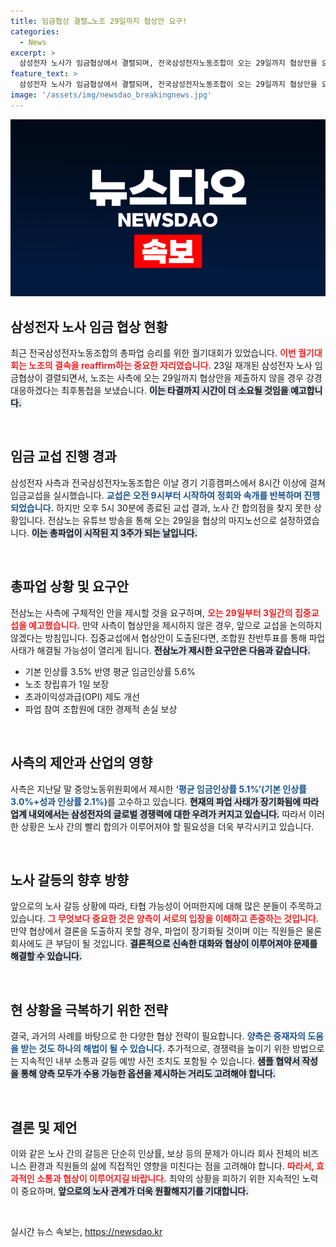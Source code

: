```yaml
---
title: 임금협상 결렬…노조 29일까지 협상안 요구!
categories:
  - News
excerpt: >
  삼성전자 노사가 임금협상에서 결렬되며, 전국삼성전자노동조합이 오는 29일까지 협상안을 요구했습니다. 노조의 총파업이 이어지는 상황에서 글로벌 경쟁력 우려가 커지고 있습니다. 과연 협상은 타결될 수 있을까요?
feature_text: >
  삼성전자 노사가 임금협상에서 결렬되며, 전국삼성전자노동조합이 오는 29일까지 협상안을 요구했습니다. 노조의 총파업이 이어지는 상황에서 글로벌 경쟁력 우려가 커지고 있습니다. 과연 협상은 타결될 수 있을까요?
image: '/assets/img/newsdao_breakingnews.jpg'
---
```


<p><img src="/assets/img/newsdao_breakingnews.jpg" alt="koreaapp 속보" /></p>

<h2 data-ke-size="size26">삼성전자 노사 임금 협상 현황</h2>

<p data-ke-size="size16">최근 전국삼성전자노동조합의 총파업 승리를 위한 궐기대회가 있었습니다. <b><span style="color: #ee2323;">이번 궐기대회는 노조의 결속을 reaffirm하는 중요한 자리였습니다.</span></b> 23일 재개된 삼성전자 노사 임금협상이 결렬되면서, 노조는 사측에 오는 29일까지 협상안을 제출하지 않을 경우 강경 대응하겠다는 최후통첩을 보냈습니다. <b><span style="background-color: #21538527;">이는 타결까지 시간이 더 소요될 것임을 예고합니다.</span></b></p>

<p data-ke-size="size16">&nbsp;</p>

<h2 data-ke-size="size26">임금 교섭 진행 경과</h2>

<p data-ke-size="size16">삼성전자 사측과 전국삼성전자노동조합은 이날 경기 기흥캠퍼스에서 8시간 이상에 걸쳐 임금교섭을 실시했습니다. <b><span style="color: #1a5490;">교섭은 오전 9시부터 시작하여 정회와 속개를 반복하며 진행되었습니다.</span></b> 하지만 오후 5시 30분에 종료된 교섭 결과, 노사 간 합의점을 찾지 못한 상황입니다. 전삼노는 유튜브 방송을 통해 오는 29일을 협상의 마지노선으로 설정하였습니다. <b><span style="background-color: #21538527;">이는 총파업이 시작된 지 3주가 되는 날입니다.</span></b></p>

<p data-ke-size="size16">&nbsp;</p>

<h2 data-ke-size="size26">총파업 상황 및 요구안</h2>

<p data-ke-size="size16">전삼노는 사측에 구체적인 안을 제시할 것을 요구하며, <b><span style="color: #ee2323;">오는 29일부터 3일간의 집중교섭을 예고했습니다.</span></b> 만약 사측이 협상안을 제시하지 않은 경우, 앞으로 교섭을 논의하지 않겠다는 방침입니다. 집중교섭에서 협상안이 도출된다면, 조합원 찬반투표를 통해 파업 사태가 해결될 가능성이 열리게 됩니다. <b><span style="background-color: #21538527;">전삼노가 제시한 요구안은 다음과 같습니다.</span></b></p>

<ul>
<li>기본 인상률 3.5% 반영 평균 임금인상률 5.6%</li>
<li>노조 창립휴가 1일 보장</li>
<li>초과이익성과급(OPI) 제도 개선</li>
<li>파업 참여 조합원에 대한 경제적 손실 보상</li>
</ul>

<p data-ke-size="size16">&nbsp;</p>

<h2 data-ke-size="size26">사측의 제안과 산업의 영향</h2>

<p data-ke-size="size16">사측은 지난달 말 중앙노동위원회에서 제시한 <b><span style="color: #1a5490;">‘평균 임금인상률 5.1%’(기본 인상률 3.0%+성과 인상률 2.1%)</span></b>를 고수하고 있습니다. <b><span style="background-color: #21538527;">현재의 파업 사태가 장기화됨에 따라 업계 내외에서는 삼성전자의 글로벌 경쟁력에 대한 우려가 커지고 있습니다.</span></b> 따라서 이러한 상황은 노사 간의 빨리 합의가 이루어져야 할 필요성을 더욱 부각시키고 있습니다.</p>

<p data-ke-size="size16">&nbsp;</p>

<h2 data-ke-size="size26">노사 갈등의 향후 방향</h2>

<p data-ke-size="size16">앞으로의 노사 갈등 상황에 따라, 타협 가능성이 어떠한지에 대해 많은 분들이 주목하고 있습니다. <b><span style="color: #ee2323;">그 무엇보다 중요한 것은 양측이 서로의 입장을 이해하고 존중하는 것입니다.</span></b> 만약 협상에서 결론을 도출하지 못할 경우, 파업이 장기화될 것이며 이는 직원들은 물론 회사에도 큰 부담이 될 것입니다. <b><span style="background-color: #21538527;">결론적으로 신속한 대화와 협상이 이루어져야 문제를 해결할 수 있습니다.</span></b></p>

<p data-ke-size="size16">&nbsp;</p>

<h2 data-ke-size="size26">현 상황을 극복하기 위한 전략</h2>

<p data-ke-size="size16">결국, 과거의 사례를 바탕으로 한 다양한 협상 전략이 필요합니다. <b><span style="color: #1a5490;">양측은 중재자의 도움을 받는 것도 하나의 해법이 될 수 있습니다.</span></b> 추가적으로, 경쟁력을 높이기 위한 방법으로는 지속적인 내부 소통과 갈등 예방 사전 조치도 포함될 수 있습니다. <b><span style="background-color: #21538527;">샘플 협약서 작성을 통해 양측 모두가 수용 가능한 옵션을 제시하는 거리도 고려해야 합니다.</span></b></p>

<p data-ke-size="size16">&nbsp;</p>

<h2 data-ke-size="size26">결론 및 제언</h2>

<p data-ke-size="size16">이와 같은 노사 간의 갈등은 단순히 인상률, 보상 등의 문제가 아니라 회사 전체의 비즈니스 환경과 직원들의 삶에 직접적인 영향을 미친다는 점을 고려해야 합니다. <b><span style="color: #ee2323;">따라서, 효과적인 소통과 협상이 이루어지길 바랍니다.</span></b> 최악의 상황을 피하기 위한 지속적인 노력이 중요하며, <b><span style="background-color: #21538527;">앞으로의 노사 관계가 더욱 원활해지기를 기대합니다.</span></b></p>

<p data-ke-size="size16">&nbsp;</p>
실시간 뉴스 속보는, <a href="https://newsdao.kr" rel="dofollow">https://newsdao.kr</a>


